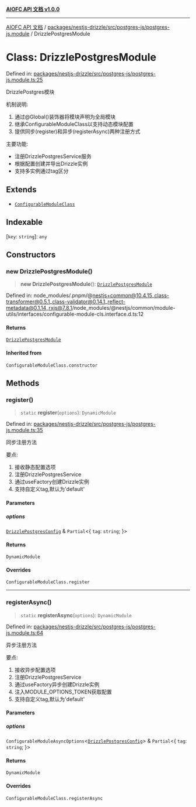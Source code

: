 [**AIOFC API 文档 v1.0.0**](../../../../../../README.md)

***

[AIOFC API 文档](../../../../../../modules.md) / [packages/nestjs-drizzle/src/postgres-js/postgres-js.module](../README.md) / DrizzlePostgresModule

# Class: DrizzlePostgresModule

Defined in: [packages/nestjs-drizzle/src/postgres-js/postgres-js.module.ts:25](https://github.com/aiofc-nx/aiofc-server-20250113/blob/c42968e9d610c830827b0ce80268360670d99c8b/packages/nestjs-drizzle/src/postgres-js/postgres-js.module.ts#L25)

DrizzlePostgres模块

机制说明:
1. 通过@Global()装饰器将模块声明为全局模块
2. 继承ConfigurableModuleClass以支持动态模块配置
3. 提供同步(register)和异步(registerAsync)两种注册方式

主要功能:
- 注册DrizzlePostgresService服务
- 根据配置创建并导出Drizzle实例
- 支持多实例通过tag区分

## Extends

- [`ConfigurableModuleClass`](../../postgres-js.definition/variables/ConfigurableModuleClass.md)

## Indexable

\[`key`: `string`\]: `any`

## Constructors

### new DrizzlePostgresModule()

> **new DrizzlePostgresModule**(): [`DrizzlePostgresModule`](DrizzlePostgresModule.md)

Defined in: node\_modules/.pnpm/@nestjs+common@10.4.15\_class-transformer@0.5.1\_class-validator@0.14.1\_reflect-metadata@0.1.14\_rxjs@7.8.1/node\_modules/@nestjs/common/module-utils/interfaces/configurable-module-cls.interface.d.ts:12

#### Returns

[`DrizzlePostgresModule`](DrizzlePostgresModule.md)

#### Inherited from

`ConfigurableModuleClass.constructor`

## Methods

### register()

> `static` **register**(`options`): `DynamicModule`

Defined in: [packages/nestjs-drizzle/src/postgres-js/postgres-js.module.ts:35](https://github.com/aiofc-nx/aiofc-server-20250113/blob/c42968e9d610c830827b0ce80268360670d99c8b/packages/nestjs-drizzle/src/postgres-js/postgres-js.module.ts#L35)

同步注册方法

要点:
1. 接收静态配置选项
2. 注册DrizzlePostgresService
3. 通过useFactory创建Drizzle实例
4. 支持自定义tag,默认为'default'

#### Parameters

##### options

[`DrizzlePostgresConfig`](../../postgres-js.interface/interfaces/DrizzlePostgresConfig.md) & `Partial`\<\{ `tag`: `string`; \}\>

#### Returns

`DynamicModule`

#### Overrides

`ConfigurableModuleClass.register`

***

### registerAsync()

> `static` **registerAsync**(`options`): `DynamicModule`

Defined in: [packages/nestjs-drizzle/src/postgres-js/postgres-js.module.ts:64](https://github.com/aiofc-nx/aiofc-server-20250113/blob/c42968e9d610c830827b0ce80268360670d99c8b/packages/nestjs-drizzle/src/postgres-js/postgres-js.module.ts#L64)

异步注册方法

要点:
1. 接收异步配置选项
2. 注册DrizzlePostgresService
3. 通过useFactory异步创建Drizzle实例
4. 注入MODULE_OPTIONS_TOKEN获取配置
5. 支持自定义tag,默认为'default'

#### Parameters

##### options

`ConfigurableModuleAsyncOptions`\<[`DrizzlePostgresConfig`](../../postgres-js.interface/interfaces/DrizzlePostgresConfig.md)\> & `Partial`\<\{ `tag`: `string`; \}\>

#### Returns

`DynamicModule`

#### Overrides

`ConfigurableModuleClass.registerAsync`
